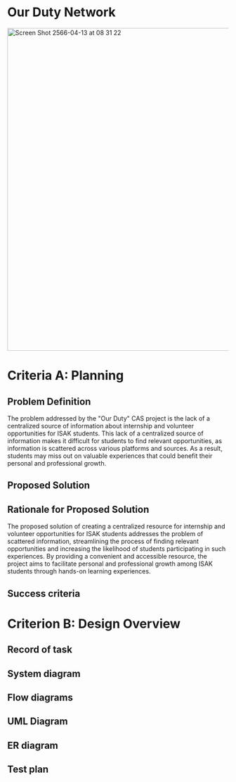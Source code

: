 # Our Duty Network

<img width="733" alt="Screen Shot 2566-04-13 at 08 31 22" src="https://user-images.githubusercontent.com/111941936/231607996-edb35992-5cfa-423a-be49-a8b51d72abf0.png">

# Criteria A: Planning

## Problem Definition

The problem addressed by the "Our Duty" CAS project is the lack of a centralized source of information about internship and volunteer opportunities for ISAK students. This lack of a centralized source of information makes it difficult for students to find relevant opportunities, as information is scattered across various platforms and sources. As a result, students may miss out on valuable experiences that could benefit their personal and professional growth. 

## Proposed Solution

## Rationale for Proposed Solution

The proposed solution of creating a centralized resource for internship and volunteer opportunities for ISAK students addresses the problem of scattered information, streamlining the process of finding relevant opportunities and increasing the likelihood of students participating in such experiences. By providing a convenient and accessible resource, the project aims to facilitate personal and professional growth among ISAK students through hands-on learning experiences.

## Success criteria



# Criterion B: Design Overview

## Record of task

## System diagram

## Flow diagrams

## UML Diagram

## ER diagram

## Test plan
